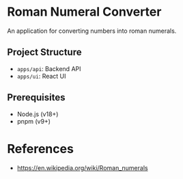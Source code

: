 # Roman Numeral Converter

An application for converting numbers into roman numerals.

## Project Structure

- `apps/api`: Backend API
- `apps/ui`: React UI 

## Prerequisites

- Node.js (v18+)
- pnpm (v9+)

# References
- https://en.wikipedia.org/wiki/Roman_numerals
